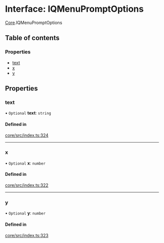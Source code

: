 # Interface: IQMenuPromptOptions

[Core](../modules/Core.md).IQMenuPromptOptions

## Table of contents

### Properties

- [text](Core.IQMenuPromptOptions.md#text)
- [x](Core.IQMenuPromptOptions.md#x)
- [y](Core.IQMenuPromptOptions.md#y)

## Properties

### text

• `Optional` **text**: `string`

#### Defined in

[core/src/index.ts:324](https://github.com/iniquitybbs/iniquity/blob/722e6ba/packages/core/src/index.ts#L324)

___

### x

• `Optional` **x**: `number`

#### Defined in

[core/src/index.ts:322](https://github.com/iniquitybbs/iniquity/blob/722e6ba/packages/core/src/index.ts#L322)

___

### y

• `Optional` **y**: `number`

#### Defined in

[core/src/index.ts:323](https://github.com/iniquitybbs/iniquity/blob/722e6ba/packages/core/src/index.ts#L323)
